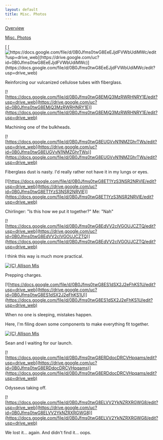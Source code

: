 ```yaml
---
layout: default
title: Misc. Photos
---
```


[Overview](/projects/supersonicrocket)

[Misc. Photos](/projects/supersonicrocket/miscphotos)

[
[![https://docs.google.com/file/d/0B0Jfms0twG8EeEJjdFVWbUdiMWc/edit?usp=drive_web](https://drive.google.com/uc?id=0B0Jfms0twG8EeEJjdFVWbUdiMWc)](https://docs.google.com/file/d/0B0Jfms0twG8EeEJjdFVWbUdiMWc/edit?usp=drive_web)
](/system/errors/NodeNotFound?suri=wuid:gx:38f90f61b9db4b97&attredirects=0)

Reinforcing our vulcanized cellulose tubes with fiberglass. 

[![https://docs.google.com/file/d/0B0Jfms0twG8EMjQ3MzRWRHNRY1E/edit?usp=drive_web](https://drive.google.com/uc?id=0B0Jfms0twG8EMjQ3MzRWRHNRY1E)](https://docs.google.com/file/d/0B0Jfms0twG8EMjQ3MzRWRHNRY1E/edit?usp=drive_web)

Machining one of the bulkheads. 

[![https://docs.google.com/file/d/0B0Jfms0twG8EUGVvN1NMZGhrTWs/edit?usp=drive_web](https://drive.google.com/uc?id=0B0Jfms0twG8EUGVvN1NMZGhrTWs)](https://docs.google.com/file/d/0B0Jfms0twG8EUGVvN1NMZGhrTWs/edit?usp=drive_web)

Fiberglass dust is nasty. I'd really rather not have it in my lungs or eyes. 

[![https://docs.google.com/file/d/0B0Jfms0twG8ET1YzS3NSR2NRVlE/edit?usp=drive_web](https://drive.google.com/uc?id=0B0Jfms0twG8ET1YzS3NSR2NRVlE)](https://docs.google.com/file/d/0B0Jfms0twG8ET1YzS3NSR2NRVlE/edit?usp=drive_web)

Chirlinger: "Is this how we put it together?" Me: "Nah" 

[![https://docs.google.com/file/d/0B0Jfms0twG8EdVV2clVGOUJCZTQ/edit?usp=drive_web](https://drive.google.com/uc?id=0B0Jfms0twG8EdVV2clVGOUJCZTQ)](https://docs.google.com/file/d/0B0Jfms0twG8EdVV2clVGOUJCZTQ/edit?usp=drive_web)

I think this way is much more practical. 

[![(C) Allison Mis](https://drive.google.com/uc?id=0B0Jfms0twG8ENFlrOV9WT2dMRmc)](https://docs.google.com/file/d/0B0Jfms0twG8ENFlrOV9WT2dMRmc/edit?usp=drive_web)

Prepping charges. 

[![https://docs.google.com/file/d/0B0Jfms0twG8ES1dSX2J2eFhKS1U/edit?usp=drive_web](https://drive.google.com/uc?id=0B0Jfms0twG8ES1dSX2J2eFhKS1U)](https://docs.google.com/file/d/0B0Jfms0twG8ES1dSX2J2eFhKS1U/edit?usp=drive_web)

When no one is sleeping, mistakes happen. 

Here, I'm filing down some components to make everything fit together. 

[![(C) Allison Mis](https://drive.google.com/uc?id=0B0Jfms0twG8EUHdDODNYUllYQjA)](https://docs.google.com/file/d/0B0Jfms0twG8EUHdDODNYUllYQjA/edit?usp=drive_web)

Sean and I waiting for our launch. 

[![https://docs.google.com/file/d/0B0Jfms0twG8ERDdocDRCVHpqams/edit?usp=drive_web](https://drive.google.com/uc?id=0B0Jfms0twG8ERDdocDRCVHpqams)](https://docs.google.com/file/d/0B0Jfms0twG8ERDdocDRCVHpqams/edit?usp=drive_web)

Odysseus taking off. 

[![https://docs.google.com/file/d/0B0Jfms0twG8ELVV2YkNZRXRGWG8/edit?usp=drive_web](https://drive.google.com/uc?id=0B0Jfms0twG8ELVV2YkNZRXRGWG8)](https://docs.google.com/file/d/0B0Jfms0twG8ELVV2YkNZRXRGWG8/edit?usp=drive_web)

We lost it... again. And didn't find it... oops. 
